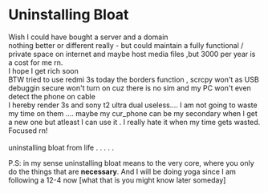 # Uninstalling Bloat
Wish I could have bought a server and a domain <br>
nothing better or different really - but could maintain a fully functional / private space on internet and maybe host media files ,but 3000 per year is a cost for me rn.<br>
I hope I get rich soon <br> BTW tried to use redmi 3s today the borders function , scrcpy won't as USB debuggin secure won't turn on cuz there is no sim and my PC won't even detect the phone on cable <br> I hereby render 3s and sony t2 ultra dual useless.... I am not going to waste my time on them .... maybe my cur_phone can be my secondary when I get a new one but atleast I can use it . I really hate it when my time gets wasted. Focused rn! <br><br> uninstalling bloat from life . . . . . <br>

P.S: in my sense uninstalling bloat means to the very core, where you only do the things that are **necessary**. And I will be doing yoga since I am following a 12-4 now [what that is you might know later someday]

